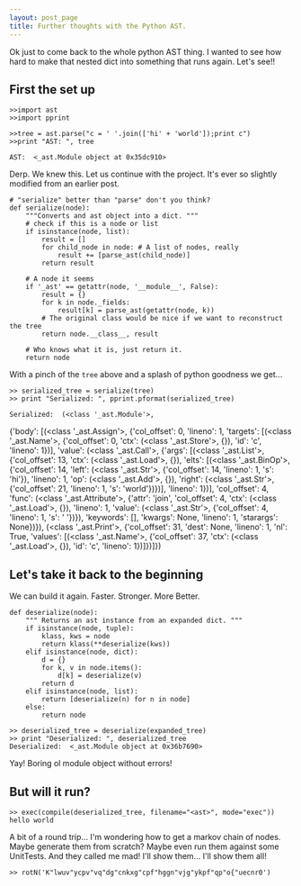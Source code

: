 ```yaml
---
layout: post_page
title: Further thoughts with the Python AST.
---
```

Ok just to come back to the whole python AST thing. I wanted to see how hard to make that nested dict into something that runs again. Let's see!!

## First the set up

    >>import ast
    >>import pprint
    
    >>tree = ast.parse("c = ' '.join(['hi' + 'world']);print c")
    >>print "AST: ", tree

    AST:  <_ast.Module object at 0x35dc910>

Derp. We knew this. Let us continue with the project. It's ever so slightly modified from an earlier post.

    # "serialize" better than "parse" don't you think?
    def serialize(node):
        """Converts and ast object into a dict. """
        # check if this is a node or list 
        if isinstance(node, list):
            result = []
            for child_node in node: # A list of nodes, really
                result += [parse_ast(child_node)]
            return result
        
        # A node it seems
        if '_ast' == getattr(node, '__module__', False):
            result = {}
            for k in node._fields:
                result[k] = parse_ast(getattr(node, k))
            # The original class would be nice if we want to reconstruct the tree
            return node.__class__, result 
        
        # Who knows what it is, just return it.
        return node
  
With a pinch of the `tree` above and a splash of python goodness we get...  
 
    >> serialized_tree = serialize(tree)
    >> print "Serialized: ", pprint.pformat(serialized_tree)
    
    Serialized:  (<class '_ast.Module'>,
 {'body': [(<class '_ast.Assign'>,
            {'col_offset': 0,
             'lineno': 1,
             'targets': [(<class '_ast.Name'>,
                          {'col_offset': 0,
                           'ctx': (<class '_ast.Store'>, {}),
                           'id': 'c',
                           'lineno': 1})],
             'value': (<class '_ast.Call'>,
                       {'args': [(<class '_ast.List'>,
                                  {'col_offset': 13,
                                   'ctx': (<class '_ast.Load'>, {}),
                                   'elts': [(<class '_ast.BinOp'>,
                                             {'col_offset': 14,
                                              'left': (<class '_ast.Str'>,
                                                       {'col_offset': 14,
                                                        'lineno': 1,
                                                        's': 'hi'}),
                                              'lineno': 1,
                                              'op': (<class '_ast.Add'>,
                                                     {}),
                                              'right': (<class '_ast.Str'>,
                                                        {'col_offset': 21,
                                                         'lineno': 1,
                                                         's': 'world'})})],
                                   'lineno': 1})],
                        'col_offset': 4,
                        'func': (<class '_ast.Attribute'>,
                                 {'attr': 'join',
                                  'col_offset': 4,
                                  'ctx': (<class '_ast.Load'>, {}),
                                  'lineno': 1,
                                  'value': (<class '_ast.Str'>,
                                            {'col_offset': 4,
                                             'lineno': 1,
                                             's': ' '})}),
                        'keywords': [],
                        'kwargs': None,
                        'lineno': 1,
                        'starargs': None})}),
           (<class '_ast.Print'>,
            {'col_offset': 31,
             'dest': None,
             'lineno': 1,
             'nl': True,
             'values': [(<class '_ast.Name'>,
                         {'col_offset': 37,
                          'ctx': (<class '_ast.Load'>, {}),
                          'id': 'c',
                          'lineno': 1})]})]})
                          
## Let's take it back to the beginning
We can build it again. Faster. Stronger. More Better.

    def deserialize(node):
        """ Returns an ast instance from an expanded dict. """
        if isinstance(node, tuple):
            klass, kws = node
            return klass(**deserialize(kws))
        elif isinstance(node, dict):
            d = {}
            for k, v in node.items():
                d[k] = deserialize(v)
            return d
        elif isinstance(node, list):
            return [deserialize(n) for n in node]
        else:
            return node
    
    >> deserialized_tree = deserialize(expanded_tree)
    >> print "Deserialized: ", deserialized_tree
    Deserialized:  <_ast.Module object at 0x36b7690>

Yay! Boring ol module object without errors!

## But will it run?

    >> exec(compile(deserialized_tree, filename="<ast>", mode="exec"))
    hello world

A bit of a round trip... I'm wondering how to get a markov chain of nodes. Maybe generate them from scratch? Maybe even run them against some UnitTests. And they called me mad! I'll show them... I'll show them all!

    >> rotN('K"lwuv"ycpv"vq"dg"cnkxg"cpf"hggn"vjg"ykpf"qp"o{"uecnr0')
